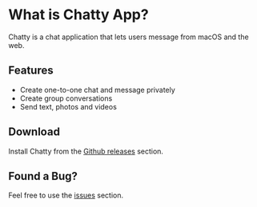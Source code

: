 # What is Chatty App?

Chatty is a chat application that lets users message from macOS and the web.

## Features

- Create one-to-one chat and message privately
- Create group conversations
- Send text, photos and videos

## Download

Install Chatty from the [Github releases](https://github.com/mohamedsamara/chatty-app/releases) section.

## Found a Bug?

Feel free to use the [issues](https://github.com/mohamedsamara/chatty-app/issues) section.
